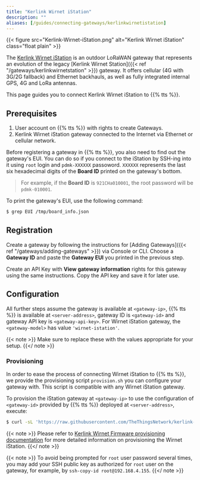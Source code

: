 ```yaml
---
title: "Kerlink Wirnet iStation"
description: ""
aliases: [/guides/connecting-gateways/kerlinkwirnetistation]
---
```


{{< figure src="Kerlink-Wirnet-iStation.png" alt="Kerlink Wirnet iStation" class="float plain" >}}

The [Kerlink Wirnet iStation](https://www.kerlink.com/product/wirnet-istation/) is an outdoor LoRaWAN gateway that represents an evolution of the legacy [Kerlink Wirnet Station]({{< ref "/gateways/kerlinkwirnetstation" >}}) gateway. It offers cellular (4G with 3G/2G fallback) and Ethernet backhauls, as well as fully integrated internal GPS, 4G and LoRa antennas.

<!--more-->

This page guides you to connect Kerlink Wirnet iStation to {{% tts %}}.

## Prerequisites

1. User account on {{% tts %}} with rights to create Gateways.
2. Kerlink Wirnet iStation gateway connected to the Internet via Ethernet or cellular network.

Before registering a gateway in {{% tts %}}, you also need to find out the gateway's EUI. You can do so if you connect to the iStation by SSH-ing into it using `root` login and `pdmk-XXXXXX` passoword. `XXXXXX` represents the last six hexadecimal digits of the **Board ID** printed on the gateway's bottom. 

> For example, if the **Board ID** is `921CHa010001`, the root password will be `pdmk-010001`.

To print the gateway's EUI, use the following command: 

```bash 
$ grep EUI /tmp/board_info.json
```

## Registration

Create a gateway by following the instructions for [Adding Gateways]({{< ref "/gateways/adding-gateways" >}}) via Console or CLI. Choose a **Gateway ID** and paste the **Gateway EUI** you printed in the previous step.

Create an API Key with **View gateway information** rights for this gateway using the same instructions. Copy the API key and save it for later use.

## Configuration

All further steps assume the gateway is available at `<gateway-ip>`, {{% tts %}} is available at `<server-address>`, gateway ID is `<gateway-id>` and gateway API key is `<gateway-api-key>`. For Wirnet iStation gateway, the `<gateway-model>` has value `'wirnet-istation'`.

{{< note >}} Make sure to replace these with the values appropriate for your setup. {{</ note >}}

### Provisioning

In order to ease the process of connecting Wirnet iStation to {{% tts %}}, we provide the provisioning script `provision.sh` you can configure your gateway with. This script is compatible with any Wirnet iStation gateway.

To provision the iStation gateway at `<gateway-ip>` to use the configuration of `<gateway-id>` provided by {{% tts %}} deployed at `<server-address>`, execute: 

```bash
$ curl -sL 'https://raw.githubusercontent.com/TheThingsNetwork/kerlink-wirnet-firmware/v0.0.3/provision.sh' | bash -s -- <gateway-model> <gateway-ip> <server-address> <gateway-id> <gateway-api-key>
```

{{< note >}} Please refer to [Kerlink Wirnet Firmware provisioning documentation](https://github.com/TheThingsNetwork/kerlink-wirnet-firmware/tree/v0.0.3#provisioning) for more detailed information on provisioning the Wirnet iStation. {{</ note >}}

{{< note >}} To avoid being prompted for `root` user password several times, you may add your SSH public key as authorized for `root` user on the gateway, for example, by `ssh-copy-id root@192.168.4.155`. {{</ note >}}
